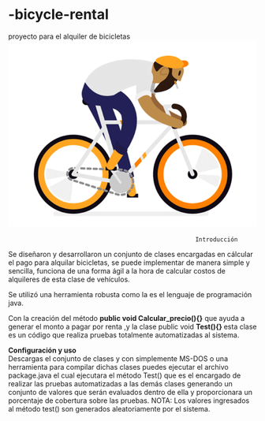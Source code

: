 # -bicycle-rental
proyecto para el alquiler de bicicletas 
<img src="imagen.gif">

                                                         Introducción 
Se diseñaron y desarrollaron un conjunto de clases encargadas en  cálcular el pago para alquilar bicicletas, se puede implementar de manera simple y sencilla, funciona de una forma ágil a la hora de calcular costos de alquileres de esta clase de vehículos.

Se utilizó una herramienta robusta como la es el lenguaje de programación java.

Con la creación del método <B>public void Calcular_precio(){}</B>  que ayuda a generar el monto a pagar por renta ,y la clase public void <B>Test(){} </B>esta clase es un código que realiza pruebas  totalmente automatizadas al sistema.

<B>Configuración y uso</B><br/>
Descargas el conjunto de clases y con simplemente MS-DOS o una herramienta para compilar dichas clases  puedes ejecutar el archivo package.java el cual ejecutara el método Test() que es el encargado de realizar las pruebas automatizadas a las demás clases generando un conjunto de valores que serán evaluados dentro de ella y proporcionara un porcentaje de cobertura sobre las pruebas.
NOTA: Los valores ingresados al método test() son generados aleatoriamente por el sistema.

